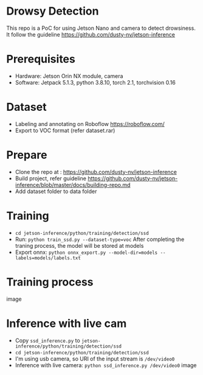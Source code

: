 # Drowsy Detection
This repo is a PoC for using Jetson Nano and camera to detect drowsiness. It follow the guideline https://github.com/dusty-nv/jetson-inference

# Prerequisites
- Hardware: Jetson Orin NX module, camera
- Software: Jetpack 5.1.3, python 3.8.10, torch 2.1, torchvision 0.16
# Dataset
- Labeling and annotating on Roboflow https://roboflow.com/
- Export to VOC format (refer dataset.rar)
# Prepare
- Clone the repo at : https://github.com/dusty-nv/jetson-inference
- Build project, refer guideline https://github.com/dusty-nv/jetson-inference/blob/master/docs/building-repo.md
- Add dataset folder to data folder
# Training
- ```cd jetson-inference/python/training/detection/ssd```
- Run: ```python train_ssd.py --dataset-type=voc```
After completing the traning process, the model will be stored at models
- Export onnx: ```python onnx_export.py --model-dir=models --labels=models/labels.txt```
# Training process
image

# Inference with live cam
- Copy ```ssd_inference.py``` to ```jetson-inference/python/training/detection/ssd```
- ```cd jetson-inference/python/training/detection/ssd```
- I'm using usb camera, so URI of the input stream is ```/dev/video0```
- Inference with live camera: ```python ssd_inference.py /dev/video0```
image
